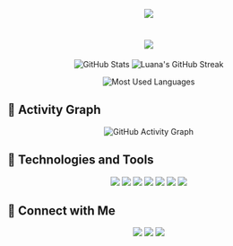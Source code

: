 <p align="center">
  <img src="https://capsule-render.vercel.app/api?type=waving&color=a277ff&height=120&section=header" />
</p>

<h1 align="center">
  <img src="https://readme-typing-svg.herokuapp.com?font=Fira+Code&weight=600&size=25&pause=1000&color=8A4FFF&center=true&vCenter=true&width=450&lines=Hello%2C+I'm+Luana!+%F0%9F%91%8B;Full+Stack+Developer!+%E2%9C%A8" />
</h1>

<p align="center">
  <img src="https://github-readme-stats.vercel.app/api?username=lluanaa&show_icons=true&theme=tokyonight&hide_border=false" alt="GitHub Stats" />
     <img src="https://github-readme-streak-stats.herokuapp.com/?user=lluanaa&theme=buefy-dark" alt="Luana's GitHub Streak" />
<p/>
  
<p align="center">
    <img src="https://github-readme-stats.vercel.app/api/top-langs/?username=lluanaa&layout=compact&theme=tokyonight&hide_border=false" alt="Most Used Languages" />
</p>

## :space_invader: Activity Graph
<p align="center">
  <img src="https://github-readme-activity-graph.vercel.app/graph?username=lluanaa&theme=tokyo-night" alt="GitHub Activity Graph" />
</p>

## :purple_heart: Technologies and Tools
<p align="center">
  <img src="https://img.shields.io/badge/JavaScript-8A4FFF?style=for-the-badge&logo=javascript&logoColor=white" />
  <img src="https://img.shields.io/badge/React-9966FF?style=for-the-badge&logo=react&logoColor=white" />
  <img src="https://img.shields.io/badge/Node.js-A277FF?style=for-the-badge&logo=node.js&logoColor=white" />
  <img src="https://img.shields.io/badge/TypeScript-B084F4?style=for-the-badge&logo=typescript&logoColor=white" />
  <img src="https://img.shields.io/badge/Java-AC7DD1?style=for-the-badge&logo=java&logoColor=white" />
  <img src="https://img.shields.io/badge/PostgreSQL-8A4FFF?style=for-the-badge&logo=postgresql&logoColor=white" />
  <img src="https://img.shields.io/badge/Tailwind_CSS-9966FF?style=for-the-badge&logo=tailwind-css&logoColor=white" />
</p>

## :milky_way: Connect with Me
<p align="center">
  <a href="https://www.instagram.com/lluan.aa/"><img src="https://img.shields.io/badge/-Instagram-8A4FFF?style=for-the-badge&logo=instagram&logoColor=white"></a>
  <a href="https://www.linkedin.com/in/luana-da-silva-fb/"><img src="https://img.shields.io/badge/-LinkedIn-9966FF?style=for-the-badge&logo=linkedin&logoColor=white"></a>
  <a href="mailto:ltylik13@gmail.com"><img src="https://img.shields.io/badge/-Email-A277FF?style=for-the-badge&logo=gmail&logoColor=white"></a>
</p>
